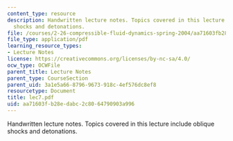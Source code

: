 ```yaml
---
content_type: resource
description: Handwritten lecture notes. Topics covered in this lecture include oblique
  shocks and detonations.
file: /courses/2-26-compressible-fluid-dynamics-spring-2004/aa71603fb28edabc2c8064790903a996_lec7.pdf
file_type: application/pdf
learning_resource_types:
- Lecture Notes
license: https://creativecommons.org/licenses/by-nc-sa/4.0/
ocw_type: OCWFile
parent_title: Lecture Notes
parent_type: CourseSection
parent_uid: 3a1e5a66-8796-9673-918c-4ef576dc8ef8
resourcetype: Document
title: lec7.pdf
uid: aa71603f-b28e-dabc-2c80-64790903a996
---
```

Handwritten lecture notes. Topics covered in this lecture include oblique shocks and detonations.